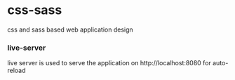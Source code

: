 # css-sass
css and sass based web application design

### live-server
live server is used to serve the application on http://localhost:8080 for auto-reload
